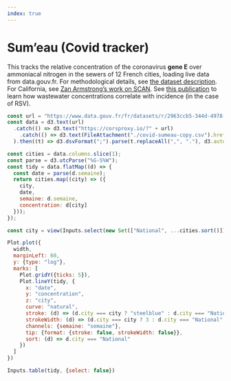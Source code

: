 ```yaml
---
index: true
---
```


# Sum’eau (Covid tracker)

This tracks the relative concentration of the coronavirus **gene E** over ammoniacal nitrogen in the sewers of 12 French cities, loading live data from data.gouv.fr. For methodological details, see [the dataset description](https://www.data.gouv.fr/fr/datasets/surveillance-du-sars-cov-2-dans-les-eaux-usees-sumeau/#/information). For California, see [Zan Armstrong’s work on SCAN](https://observablehq.com/@zanarmstrong/sewer-coronavirus-alert-network). See [this publication](https://wastewatersca1.wpenginepowered.com/wp-content/uploads/2024/03/WWSCAN_RSV_Correlation-Study_Summary.pdf) to learn how wastewater concentrations correlate with incidence (in the case of RSV).

```js
const url = "https://www.data.gouv.fr/fr/datasets/r/2963ccb5-344d-4978-bdd3-08aaf9efe514";
const data = d3.text(url)
  .catch(() => d3.text("https://corsproxy.io/?" + url)
    .catch(() => d3.text(FileAttachment("./covid-sumeau-copy.csv").href))
  ).then((t) => d3.dsvFormat(";").parse(t.replaceAll(",", "."), d3.autoType));
```

```js
const cities = data.columns.slice(1);
const parse = d3.utcParse("%G-S%W");
const tidy = data.flatMap((d) => {
  const date = parse(d.semaine);
  return cities.map((city) => ({
    city,
    date,
    semaine: d.semaine,
    concentration: d[city]
  }));
});
```

```js
const city = view(Inputs.select(new Set(["National", ...cities.sort()])));
```

```js
Plot.plot({
  width,
  marginLeft: 60,
  y: {type: "log"},
  marks: [
    Plot.gridY({ticks: 5}),
    Plot.lineY(tidy, {
      x: "date",
      y: "concentration",
      z: "city",
      curve: "natural",
      stroke: (d) => (d.city === city ? "steelblue" : d.city === "National" ? "grey" : "currentColor"),
      strokeWidth: (d) => (d.city === city ? 3 : d.city === "National" ? 1.5 : 0.25),
      channels: {semaine: "semaine"},
      tip: {format: {stroke: false, strokeWidth: false}},
      sort: (d) => d.city === "National"
    })
  ]
})
```

```js
Inputs.table(tidy, {select: false})
```
